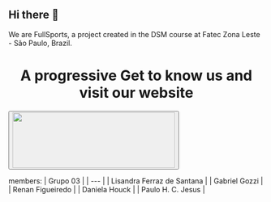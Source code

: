 ## Hi there 👋 
<!-- <img src="https://raw.githubusercontent.com/fullSports/Sig3_components/main/public/icone.png" width="20"> -->
We are FullSports, a project created in the DSM course at Fatec Zona Leste - São Paulo, Brazil. 
<!-- Get to know us and visit our website https://www.fullsports.dev.br -->

  <h1 align="center">A progressive Get to know us and visit our website</h1>
    <p align="center">
  <form class="js-form-toggle-target" data-turbo="false" action="/users/follow?target=fullSports" accept-charset="UTF-8" method="post"><input type="hidden"       name="authenticity_token" value="TdHXsJqNFFGaZp7JD3LNSXlQgeHNsB4jZl-tzcqF5uqP0R4Fl7UjbDCEQeu2Tw5ThkEF2wmuSn_AauQc6tSMpQ">
    <button type="submit" data-hydro-click="{"event_type":"user_profile.click","payload":{"profile_user_id":131163591,"target":"FOLLOW_BUTTON","user_id":78419902,"originating_url":"https://github.com/fullSports"}}">
    <img src ="https://upload-image-fullsports.s3.us-east-1.amazonaws.com/f09b1d4197ce03321ca8b2563c3b66b4-icone.svg" width="320" height="110">
    </button>
  </form>
</p>

members:
| Grupo 03 |
| --- |
| Lisandra Ferraz de Santana |
| Gabriel Gozzi |
| Renan Figueiredo |
| Daniela Houck |
| Paulo H. C. Jesus |
